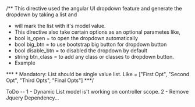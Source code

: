 /** This directive used the angular UI dropdown feature and generate the dropdown by taking a list and
 * will mark the list with it's model value.
 * This directive also take certain options as an optional parametes like,
 * bool is_open = to open the dropdown automatically
 * bool big_btn  = to use bootstrap big button for dropdown button
 * bool disable_btn = to disabled the dropdown by default
 * string btn_class = to add any class or classes to dropdown button.
 * Example <div ng-if="dropdowns.makes.length" mark-dd-generic="dropdowns.makes" callback="getCarModels(value)" ng-model="search.make"
 dropdown-options="{is_open: open_makes, disable_btn : disable_make, big_btn : false, btn_class:'btn-sm-arrow-right' }">
 </div>
 ***
 * Mandatory: List should be single value list. Like  = ["First Opt", "Second Opt", "Third Opts", "Final Opts"]
 ***/


ToDo --
1 -  Dynamic List model is't working on controller scope.
2 -  Remove Jquery Dependency...
